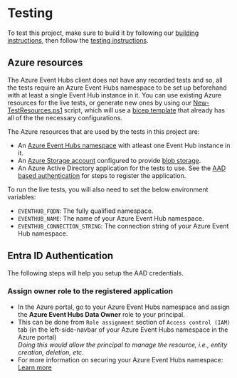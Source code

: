 # Testing

To test this project, make sure to build it by following our [building instructions](https://github.com/Azure/azure-sdk-for-js/blob/main/CONTRIBUTING.md#building), then follow the [testing instructions](https://github.com/Azure/azure-sdk-for-js/blob/main/CONTRIBUTING.md#testing).

## Azure resources

The Azure Event Hubs client does not have any recorded tests and so, all the tests require an Azure Event Hubs namespace to be set up beforehand with at least a single Event Hub instance in it. You can use existing Azure resources for the live tests, or generate new ones by using our [New-TestResources.ps1](https://github.com/Azure/azure-sdk-for-js/blob/main/eng/common/TestResources/New-TestResources.ps1) script, which will use a [bicep template](https://github.com/Azure/azure-sdk-for-js/blob/main/sdk/eventhub/test-resources.bicep) that already has all of the the necessary configurations.

The Azure resources that are used by the tests in this project are:

- An [Azure Event Hubs namespace](https://learn.microsoft.com/azure/event-hubs/event-hubs-features#namespace) with atleast one Event Hub instance in it.
- An [Azure Storage account](https://learn.microsoft.com/azure/storage/common/storage-account-overview) configured to provide [blob storage](https://learn.microsoft.com/azure/storage/blobs/storage-blobs-introduction#blob-storage-resources).
- An Azure Active Directory application for the tests to use. See the [AAD based authentication](#aad-based-authentication) for steps to register the application.

To run the live tests, you will also need to set the below environment variables:

- `EVENTHUB_FQDN`: The fully qualified namespace.
- `EVENTHUB_NAME`: The name of your Azure Event Hub namespace.
- `EVENTHUB_CONNECTION_STRING`: The connection string of your Azure Event Hub namespace.

## Entra ID Authentication

The following steps will help you setup the AAD credentials.

### Assign owner role to the registered application

- In the Azure portal, go to your Azure Event Hubs namespace and assign the **Azure Event Hubs Data Owner** role to your principal.
- This can be done from `Role assignment` section of `Access control (IAM)` tab (in the left-side-navbar of your Azure Event Hubs namespace in the Azure portal)  
  _Doing this would allow the principal to manage the resource, i.e., entity creation, deletion, etc._
- For more information on securing your Azure Event Hubs namespace: [Learn more](https://learn.microsoft.com/azure/event-hubs/authorize-access-event-hubs)
